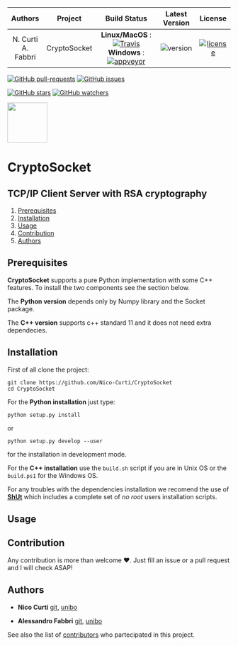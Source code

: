 | **Authors**  | **Project** | **Build Status**              | **Latest Version** | **License** |
|:------------:|:-----------:|:-----------------------------:|:------------------:|:-----------:|
|   N. Curti  <br/> A. Fabbri  |   CryptoSocket   | **Linux/MacOS** : [![Travis](https://travis-ci.com/Nico-Curti/CryptoSocket.svg?branch=master)](https://travis-ci.com/Nico-Curti/CryptoSocket) <br/> **Windows** : [![appveyor](https://ci.appveyor.com/api/projects/status/3vu62g6xvbgmwl13?svg=true)](https://ci.appveyor.com/project/Nico-Curti/cryptosocket)  | ![version](https://img.shields.io/badge/PyPI-v1.0.0-orange.svg?style=plastic) | [![license](https://img.shields.io/badge/license-GPL-blue.svg?style=plastic)](https://github.com/Nico-Curti/CryptoSocket/blob/master/LICENSE)

[![GitHub pull-requests](https://img.shields.io/github/issues-pr/Nico-Curti/CryptoSocket.svg?style=plastic)](https://github.com/Nico-Curti/CryptoSocket/pulls)
[![GitHub issues](https://img.shields.io/github/issues/Nico-Curti/CryptoSocket.svg?style=plastic)](https://github.com/Nico-Curti/CryptoSocket/issues)

[![GitHub stars](https://img.shields.io/github/stars/Nico-Curti/CryptoSocket.svg?label=Stars&style=social)](https://github.com/Nico-Curti/CryptoSocket/stargazers)
[![GitHub watchers](https://img.shields.io/github/watchers/Nico-Curti/CryptoSocket.svg?label=Watch&style=social)](https://github.com/Nico-Curti/CryptoSocket/watchers)

<a href="https://github.com/UniboDIFABiophysics">
<div class="image">
<img src="https://cdn.rawgit.com/physycom/templates/697b327d/logo_unibo.png" width="90" height="90">
</div>
</a>

# CryptoSocket
## TCP/IP Client Server with RSA cryptography

1. [Prerequisites](#prerequisites)
2. [Installation](#installation)
3. [Usage](#usage)
4. [Contribution](#contribution)
5. [Authors](#authors)

## Prerequisites

**CryptoSocket** supports a pure Python implementation with some C++ features. To install the two components see the section below.

The **Python version** depends only by Numpy library and the Socket package.

The **C++ version** supports c++ standard 11 and it does not need extra dependecies.

## Installation

First of all clone the project:

```
git clone https://github.com/Nico-Curti/CryptoSocket
cd CryptoSocket
```

For the **Python installation** just type:

```
python setup.py install
```

or

```
python setup.py develop --user
```

for the installation in development mode.

For the **C++ installation** use the `build.sh` script if you are in Unix OS or the `build.ps1` for the Windows OS.

For any troubles with the dependencies installation we recomend the use of [**ShUt**](https://github.com/Nico-Curti/shut) which includes a complete set of *no root* users installation scripts.


## Usage



## Contribution

Any contribution is more than welcome :heart:. Just fill an issue or a pull request and I will check ASAP!

## Authors

* **Nico Curti** [git](https://github.com/Nico-Curti), [unibo](https://www.unibo.it/sitoweb/nico.curti2)

* **Alessandro Fabbri** [git](https://github.com/allefabbri), [unibo](https://www.unibo.it/sitoweb/alessandro.fabbri27)

See also the list of [contributors](https://github.com/Nico-Curti/CryptoSocket/contributors) who partecipated in this project.
